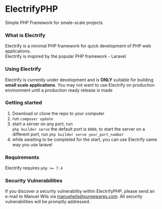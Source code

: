 # ElectrifyPHP
Simple PHP Framework for smale-scale projects

### What is Electrify
Electrify is a minimal PHP framework for quick development of PHP web applications.<br>
Electrify is inspired by the popular PHP framework - Laravel

### Using Electrify
Electrify is currently under development and is **ONLY** suitable for building **small scale applications**. You may not want to use Electrify on production environment until a production ready release is made

### Getting started
1. Download or clone the repo to your computer
2. run `composer update`
3. start a server on any port, run <br>`php builder serve` the default port is `8080`, to start the server on a different port, run `php builder serve your_port_number`
4. while awaiting to be completed for the start, you can use Electrify same way you use laravel

### Requirements
Electrify requires `php >= 7.4`

### Security Vulnerabilities
If you discover a security vulnerability within ElectrifyPHP, please send an e-mail to Manuel Wils via manuelwils@surgewares.com. All security vulnerabilities will be promptly addressed.